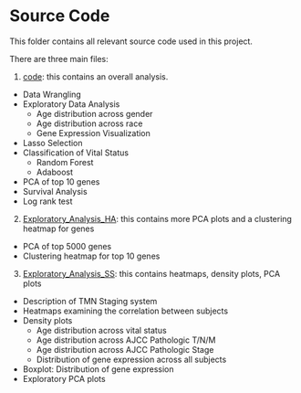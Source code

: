 Source Code
=================================================

This folder contains all relevant source code used in this project. 

There are three main files:
1. [code](https://github.com/STAT540-UBC/Repo_team_Genome-Surfers_W2020/blob/master/src/code.md): this contains an overall analysis.
  + Data Wrangling
  + Exploratory Data Analysis
    + Age distribution across gender
    + Age distribution across race
    + Gene Expression Visualization
  + Lasso Selection
  + Classification of Vital Status
    + Random Forest
    + Adaboost
  + PCA of top 10 genes
  + Survival Analysis
  + Log rank test
2. [Exploratory_Analysis_HA](https://github.com/STAT540-UBC/Repo_team_Genome-Surfers_W2020/blob/master/src/exploratory_analysis_HA.md): this contains more PCA plots and a clustering heatmap for genes
  + PCA of top 5000 genes
  + Clustering heatmap for top 10 genes
3. [Exploratory_Analysis_SS](https://github.com/STAT540-UBC/Repo_team_Genome-Surfers_W2020/blob/master/src/analysis_SS.md): this contains heatmaps, density plots, PCA plots
+ Description of TMN Staging system
+ Heatmaps examining the correlation between subjects
+ Density plots
    + Age distribution across vital status
    + Age distribution across AJCC Pathologic T/N/M
    + Age distribution across AJCC Pathologic Stage
    + Distribution of gene expression across all subjects
+ Boxplot: Distribution of gene expression
+ Exploratory PCA plots

